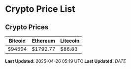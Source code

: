 # Crypto Price List

## Crypto Prices
| Bitcoin | Ethereum | Litecoin |
| ------- | -------- | -------- |
| $94594 | $1792.77 | $86.83 |
**Last Updated:** 2025-04-26 05:19 UTC
**Last Updated:** $DATE$
